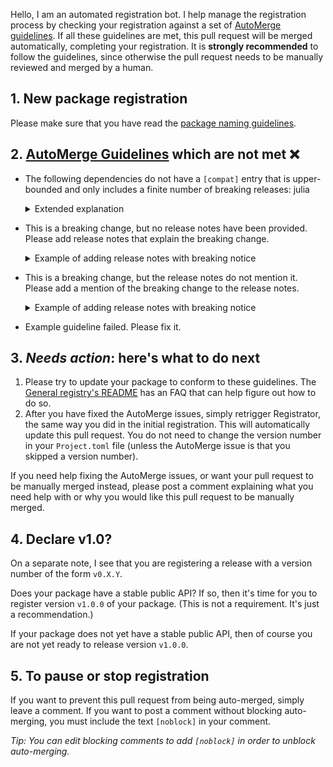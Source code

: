 Hello, I am an automated registration bot. I help manage the registration process by checking your registration against a set of [AutoMerge guidelines](https://juliaregistries.github.io/RegistryCI.jl/stable/guidelines/). If all these guidelines are met, this pull request will be merged automatically, completing your registration. It is **strongly recommended** to follow the guidelines, since otherwise the pull request needs to be manually reviewed and merged by a human.

## 1. New package registration

Please make sure that you have read the [package naming guidelines](https://julialang.github.io/Pkg.jl/dev/creating-packages/#Package-naming-guidelines-1).

## 2. [AutoMerge Guidelines](https://juliaregistries.github.io/RegistryCI.jl/stable/guidelines/) which are not met ❌

- The following dependencies do not have a `[compat]` entry that is upper-bounded and only includes a finite number of breaking releases: julia
    <details><summary>Extended explanation</summary>

    Your package has a Project.toml file which might look something like the following:

    ```toml
    name = "YourPackage"
    uuid = "random id"
    authors = ["Author Names"]
    version = "major.minor"

    [deps]
    # Package dependencies
    # ...

    [compat]
    # ...
    ```

    Every package listed in `[deps]`, along with `julia` itself, must also be listed under `[compat]` (if you don't have a `[compat]` section, make one!). See the [Pkg docs](https://pkgdocs.julialang.org/v1/compatibility/) for the syntax for compatibility bounds, and [this documentation](https://juliaregistries.github.io/RegistryCI.jl/stable/guidelines/#Upper-bounded-%5Bcompat%5D-entries) for more on the kinds of compat bounds required for AutoMerge.

    </details>

- This is a breaking change, but no release notes have been provided. Please add release notes that explain the breaking change.
    <details><summary>Example of adding release notes with breaking notice</summary>

    If you are using the comment bot `@JuliaRegistrator`, you can add release notes to this registration by re-triggering registration while specifying release notes:

    ```
    @JuliaRegistrator register

    Release notes:

    ## Breaking changes

    - Explanation of breaking change, ideally with upgrade tips
    - ...
    ```

    If you are using JuliaHub, trigger registration the same way you did the first time, but enter release notes that specify the breaking changes.
    </details>


- This is a breaking change, but the release notes do not mention it. Please add a mention of the breaking change to the release notes.
    <details><summary>Example of adding release notes with breaking notice</summary>

    If you are using the comment bot `@JuliaRegistrator`, you can add release notes to this registration by re-triggering registration while specifying release notes:

    ```
    @JuliaRegistrator register

    Release notes:

    ## Breaking changes

    - Explanation of breaking change, ideally with upgrade tips
    - ...
    ```

    If you are using JuliaHub, trigger registration the same way you did the first time, but enter release notes that specify the breaking changes.
    </details>


- Example guideline failed. Please fix it.

## 3. *Needs action*: here's what to do next

1. Please try to update your package to conform to these guidelines. The [General registry's README](https://github.com/JuliaRegistries/General/blob/master/README.md) has an FAQ that can help figure out how to do so.
2. After you have fixed the AutoMerge issues, simply retrigger Registrator, the same way you did in the initial registration. This will automatically update this pull request. You do not need to change the version number in your `Project.toml` file (unless the AutoMerge issue is that you skipped a version number).

If you need help fixing the AutoMerge issues, or want your pull request to be manually merged instead, please post a comment explaining what you need help with or why you would like this pull request to be manually merged.

## 4. Declare v1.0?

On a separate note, I see that you are registering a release with a version number of the form `v0.X.Y`.

Does your package have a stable public API? If so, then it's time for you to register version `v1.0.0` of your package. (This is not a requirement. It's just a recommendation.)

If your package does not yet have a stable public API, then of course you are not yet ready to release version `v1.0.0`.

## 5. To pause or stop registration

If you want to prevent this pull request from being auto-merged, simply leave a comment. If you want to post a comment without blocking auto-merging, you must include the text `[noblock]` in your comment.

_Tip: You can edit blocking comments to add `[noblock]` in order to unblock auto-merging._

<!-- [noblock] -->